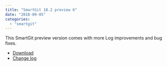 ```yaml
---
title: "SmartGit 18.2 preview 6"
date: "2018-09-05"
categories: 
  - "smartgit"
---
```


This SmartGit preview version comes with more Log improvements and bug fixes.

- [Download](https://www.syntevo.com/smartgit/preview/)
- [Change log](https://www.syntevo.com/smartgit/changelog-eap.txt)
